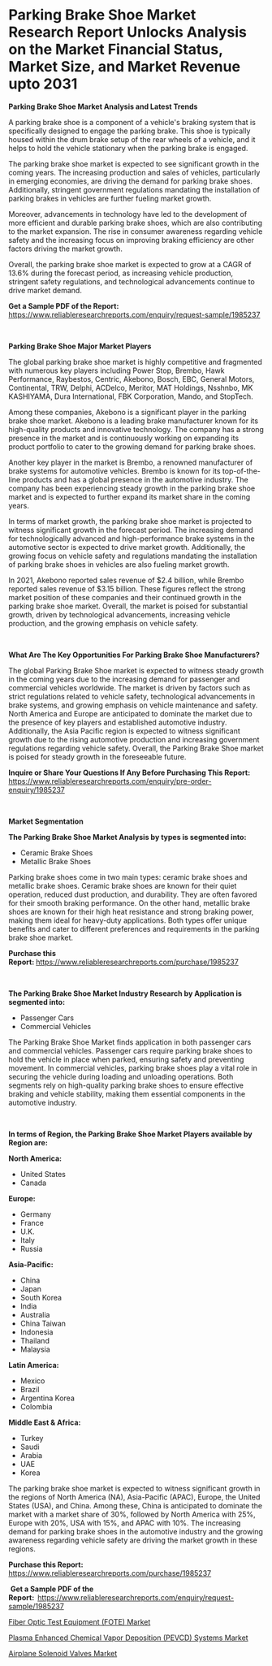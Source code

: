 <p><h1>Parking Brake Shoe Market Research Report Unlocks Analysis on the Market Financial Status, Market Size, and Market Revenue upto 2031</h1></p><p><strong>Parking Brake Shoe Market Analysis and Latest Trends</strong></p>
<p><p>A parking brake shoe is a component of a vehicle's braking system that is specifically designed to engage the parking brake. This shoe is typically housed within the drum brake setup of the rear wheels of a vehicle, and it helps to hold the vehicle stationary when the parking brake is engaged.</p><p>The parking brake shoe market is expected to see significant growth in the coming years. The increasing production and sales of vehicles, particularly in emerging economies, are driving the demand for parking brake shoes. Additionally, stringent government regulations mandating the installation of parking brakes in vehicles are further fueling market growth.</p><p>Moreover, advancements in technology have led to the development of more efficient and durable parking brake shoes, which are also contributing to the market expansion. The rise in consumer awareness regarding vehicle safety and the increasing focus on improving braking efficiency are other factors driving the market growth.</p><p>Overall, the parking brake shoe market is expected to grow at a CAGR of 13.6% during the forecast period, as increasing vehicle production, stringent safety regulations, and technological advancements continue to drive market demand.</p></p>
<p><strong>Get a Sample PDF of the Report:&nbsp;</strong> <a href="https://www.reliableresearchreports.com/enquiry/request-sample/1985237">https://www.reliableresearchreports.com/enquiry/request-sample/1985237</a></p>
<p>&nbsp;</p>
<p><strong>Parking Brake Shoe Major Market Players</strong></p>
<p><p>The global parking brake shoe market is highly competitive and fragmented with numerous key players including Power Stop, Brembo, Hawk Performance, Raybestos, Centric, Akebono, Bosch, EBC, General Motors, Continental, TRW, Delphi, ACDelco, Meritor, MAT Holdings, Nsshnbo, MK KASHIYAMA, Dura International, FBK Corporation, Mando, and StopTech.</p><p>Among these companies, Akebono is a significant player in the parking brake shoe market. Akebono is a leading brake manufacturer known for its high-quality products and innovative technology. The company has a strong presence in the market and is continuously working on expanding its product portfolio to cater to the growing demand for parking brake shoes.</p><p>Another key player in the market is Brembo, a renowned manufacturer of brake systems for automotive vehicles. Brembo is known for its top-of-the-line products and has a global presence in the automotive industry. The company has been experiencing steady growth in the parking brake shoe market and is expected to further expand its market share in the coming years.</p><p>In terms of market growth, the parking brake shoe market is projected to witness significant growth in the forecast period. The increasing demand for technologically advanced and high-performance brake systems in the automotive sector is expected to drive market growth. Additionally, the growing focus on vehicle safety and regulations mandating the installation of parking brake shoes in vehicles are also fueling market growth.</p><p>In 2021, Akebono reported sales revenue of $2.4 billion, while Brembo reported sales revenue of $3.15 billion. These figures reflect the strong market position of these companies and their continued growth in the parking brake shoe market. Overall, the market is poised for substantial growth, driven by technological advancements, increasing vehicle production, and the growing emphasis on vehicle safety.</p></p>
<p>&nbsp;</p>
<p><strong>What Are The Key Opportunities For Parking Brake Shoe Manufacturers?</strong></p>
<p><p>The global Parking Brake Shoe market is expected to witness steady growth in the coming years due to the increasing demand for passenger and commercial vehicles worldwide. The market is driven by factors such as strict regulations related to vehicle safety, technological advancements in brake systems, and growing emphasis on vehicle maintenance and safety. North America and Europe are anticipated to dominate the market due to the presence of key players and established automotive industry. Additionally, the Asia Pacific region is expected to witness significant growth due to the rising automotive production and increasing government regulations regarding vehicle safety. Overall, the Parking Brake Shoe market is poised for steady growth in the foreseeable future.</p></p>
<p><strong>Inquire or Share Your Questions If Any Before Purchasing This Report:</strong> <a href="https://www.reliableresearchreports.com/enquiry/pre-order-enquiry/1985237">https://www.reliableresearchreports.com/enquiry/pre-order-enquiry/1985237</a></p>
<p>&nbsp;</p>
<p><strong>Market Segmentation</strong></p>
<p><strong>The Parking Brake Shoe Market Analysis by types is segmented into:</strong></p>
<p><ul><li>Ceramic Brake Shoes</li><li>Metallic Brake Shoes</li></ul></p>
<p><p>Parking brake shoes come in two main types: ceramic brake shoes and metallic brake shoes. Ceramic brake shoes are known for their quiet operation, reduced dust production, and durability. They are often favored for their smooth braking performance. On the other hand, metallic brake shoes are known for their high heat resistance and strong braking power, making them ideal for heavy-duty applications. Both types offer unique benefits and cater to different preferences and requirements in the parking brake shoe market.</p></p>
<p><strong>Purchase this Report:&nbsp;</strong><a href="https://www.reliableresearchreports.com/purchase/1985237">https://www.reliableresearchreports.com/purchase/1985237</a></p>
<p>&nbsp;</p>
<p><strong>The Parking Brake Shoe Market Industry Research by Application is segmented into:</strong></p>
<p><ul><li>Passenger Cars</li><li>Commercial Vehicles</li></ul></p>
<p><p>The Parking Brake Shoe Market finds application in both passenger cars and commercial vehicles. Passenger cars require parking brake shoes to hold the vehicle in place when parked, ensuring safety and preventing movement. In commercial vehicles, parking brake shoes play a vital role in securing the vehicle during loading and unloading operations. Both segments rely on high-quality parking brake shoes to ensure effective braking and vehicle stability, making them essential components in the automotive industry.</p></p>
<p>&nbsp;</p>
<p><strong>In terms of Region, the Parking Brake Shoe Market Players available by Region are:</strong></p>
<p>
    <p> <strong> North America: </strong>
        <ul>
            <li>United States</li>
            <li>Canada</li>
        </ul>
        </p> 
    <p> <strong> Europe: </strong>
        <ul>
            <li>Germany</li>
            <li>France</li>
            <li>U.K.</li>
            <li>Italy</li>
            <li>Russia</li>
        </ul>
        </p> 
    <p> <strong> Asia-Pacific: </strong>
        <ul>
            <li>China</li>
            <li>Japan</li>
            <li>South Korea</li>
            <li>India</li>
            <li>Australia</li>
            <li>China Taiwan</li>
            <li>Indonesia</li>
            <li>Thailand</li>
            <li>Malaysia</li>
        </ul>
        </p> 
    <p> <strong> Latin America: </strong>
        <ul>
            <li>Mexico</li>
            <li>Brazil</li>
            <li>Argentina Korea</li>
            <li>Colombia</li>
        </ul>
        </p> 
    <p> <strong> Middle East & Africa: </strong>
        <ul>
            <li>Turkey</li>
            <li>Saudi</li>
            <li>Arabia</li>
            <li>UAE</li>
            <li>Korea</li>
        </ul>
    </p>
    </p>
<p><p>The parking brake shoe market is expected to witness significant growth in the regions of North America (NA), Asia-Pacific (APAC), Europe, the United States (USA), and China. Among these, China is anticipated to dominate the market with a market share of 30%, followed by North America with 25%, Europe with 20%, USA with 15%, and APAC with 10%. The increasing demand for parking brake shoes in the automotive industry and the growing awareness regarding vehicle safety are driving the market growth in these regions.</p></p>
<p><strong>Purchase this Report: </strong><a href="https://www.reliableresearchreports.com/purchase/1985237">https://www.reliableresearchreports.com/purchase/1985237</a></p>
<p>&nbsp;<strong>Get a Sample PDF of the Report:&nbsp;&nbsp;</strong><a href="https://www.reliableresearchreports.com/enquiry/request-sample/1985237">https://www.reliableresearchreports.com/enquiry/request-sample/1985237</a></p>
<p><strong></strong></p>
<p><p><a href="https://view.publitas.com/reportprime-1/fiber-optic-test-equipment-fote-market-research-report-unlocks-analysis-on-the-market-financial-status-market-size-and-market-revenue-upto-2030/">Fiber Optic Test Equipment (FOTE) Market</a></p><p><a href="https://view.publitas.com/reportprime-1/plasma-enhanced-chemical-vapor-deposition-pevcd-systems-market-size-market-share-and-global-market-analysis-report-2023-2030/">Plasma Enhanced Chemical Vapor Deposition (PEVCD) Systems Market</a></p><p><a href="https://view.publitas.com/reportprime-1/airplane-solenoid-valves-market-growth-market-trends-covid-19-impact-and-forecasts-for-period-from-2023-2030/">Airplane Solenoid Valves Market</a></p></p>
